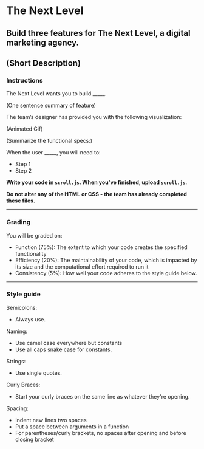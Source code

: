 # The Next Level

## Build three features for The Next Level, a digital marketing agency.

## (Short Description)

### Instructions

The Next Level wants you to build _____. 

(One sentence summary of feature)

The team’s designer has provided you with the following visualization:

(Animated Gif)

(Summarize the functional specs:)

When the user _____, you will need to:

- Step 1
- Step 2

**Write your code in `scroll.js`. When you've finished, upload `scroll.js`.**

**Do not alter any of the HTML or CSS - the team has already completed these files.**

---

### Grading

You will be graded on:

- Function (75%): The extent to which your code creates the specified functionality
- Efficiency (20%): The maintainability of your code, which is impacted by its size and the computational effort required to run it
- Consistency (5%): How well your code adheres to the style guide below. 

---

### Style guide

Semicolons: 

- Always use.

Naming: 

- Use camel case everywhere but constants
- Use all caps snake case for constants.

Strings: 

- Use single quotes.

Curly Braces: 

- Start your curly braces on the same line as whatever they're opening.

Spacing: 

- Indent new lines two spaces
- Put a space between arguments in a function
- For parentheses/curly brackets, no spaces after opening and before closing bracket
